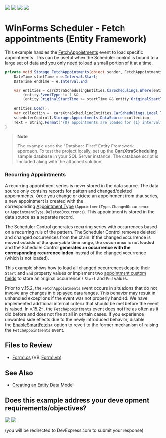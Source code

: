 <!-- default badges list -->
![](https://img.shields.io/endpoint?url=https://codecentral.devexpress.com/api/v1/VersionRange/128635089/24.2.1%2B)
[![](https://img.shields.io/badge/Open_in_DevExpress_Support_Center-FF7200?style=flat-square&logo=DevExpress&logoColor=white)](https://supportcenter.devexpress.com/ticket/details/E4668)
[![](https://img.shields.io/badge/📖_How_to_use_DevExpress_Examples-e9f6fc?style=flat-square)](https://docs.devexpress.com/GeneralInformation/403183)
[![](https://img.shields.io/badge/💬_Leave_Feedback-feecdd?style=flat-square)](#does-this-example-address-your-development-requirementsobjectives)
<!-- default badges end -->

# WinForms Scheduler - Fetch appointments (Entity Framework)

This example handles the [FetchAppointments](https://docs.devexpress.com/CoreLibraries/DevExpress.XtraScheduler.SchedulerStorageBase.FetchAppointments) event to load specific appointments. This can be useful when the Scheduler control is bound to a large set of data and you only need to load a small portion of it at a time.

```csharp
private void Storage_FetchAppointments(object sender, FetchAppointmentsEventArgs e) {
    DateTime startTime = e.Interval.Start;
    DateTime endTime = e.Interval.End;

    var entities = carsXtraSchedulingEntities.CarSchedulings.Where(entity => (entity.EventType == 1) ||
        (entity.EventType != 1 &&
        (entity.OriginalStartTime >= startTime && entity.OriginalStartTime < endTime) || (entity.OriginalEndTime > startTime && entity.OriginalEndTime <= endTime)));
    
    entities.Load();
    var collection =  carsXtraSchedulingEntities.CarSchedulings.Local.ToBindingList();
    schedulerControl1.Storage.Appointments.DataSource =collection;
    Text = String.Format("{0} appointments are loaded for {1} interval", collection.Count, e.Interval);
}
```

> **Note**
>
> The example uses the "Database First" Entity Framework approach. To test the project locally, set up the **CarsXtraScheduling** sample database in your SQL Server instance. The database script is included along with the attached solution.


### Recurring Appointments

A recurring appointment series is never stored in the data source. The data source only contains records for pattern and changed/deleted appointments. Once you change or delete an appointment from that series, a new appointment is created with the corresponding [Appointment.Type](https://docs.devexpress.com/CoreLibraries/DevExpress.XtraScheduler.Appointment.Type) (`AppointmentType.ChangedOccurrence` or `AppointmentType.DeletedOccurrence`). This appointment is stored in the data source as a separate record.

The Scheduler Control generates recurring series with occurrences based on a recurring rule of the pattern. The Scheduler Control removes deleted and changed occurrences from the chain. If the changed occurrence is moved outside of the queryable time range, the occurrence is not loaded and the Scheduler Control <strong>generates an occurrence with the corresponding recurrence index</strong> instead of the changed occurrence (which is not loaded).

This example shows how to load all changed occurrences despite their `Start` and `End` property values or implement two [appointment custom fields](https://docs.devexpress.com/WindowsForms/17137/controls-and-libraries/scheduler/data-binding/mappings/custom-fields) to store an original occurrence's `Start` and `End` values.

Prior to v.15.2, the `FetchAppointments` event occurs in situations that do not involve any changes in displayed data ranges. This behavior may result in unhandled exceptions if the event was not properly handled. We have implemented additional internal criteria that should be met before the event is raised. In v.15.2+, the `FetchAppointments` event does not fire as often as it did before and does not fire at all in certain cases. If you experience unwanted side effects due to the newly introduced behavior, disable the [EnableSmartFetch<](https://docs.devexpress.com/CoreLibraries/DevExpress.XtraScheduler.SchedulerStorageBase.EnableSmartFetch) option to revert to the former mechanism of raising the `FetchAppointments` event.


## Files to Review

* [Form1.cs](./CS/Form1.cs) (VB: [Form1.vb](./VB/Form1.vb))


## See Also

* [Creating an Entity Data Model](https://www.entityframeworktutorial.net/entityframework6/create-entity-data-model.aspx)
<!-- feedback -->
## Does this example address your development requirements/objectives?

[<img src="https://www.devexpress.com/support/examples/i/yes-button.svg"/>](https://www.devexpress.com/support/examples/survey.xml?utm_source=github&utm_campaign=winforms-scheduler-handle-fetchappointments-event-entity-framework&~~~was_helpful=yes) [<img src="https://www.devexpress.com/support/examples/i/no-button.svg"/>](https://www.devexpress.com/support/examples/survey.xml?utm_source=github&utm_campaign=winforms-scheduler-handle-fetchappointments-event-entity-framework&~~~was_helpful=no)

(you will be redirected to DevExpress.com to submit your response)
<!-- feedback end -->
